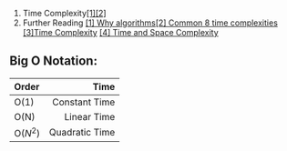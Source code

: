 1. Time Complexity[[1]](https://youtu.be/bfB4YN_4Vyo)[[2]]()
2. Further Reading [[1] Why algorithms](https://adrianmejia.com/how-you-can-change-the-world-learning-data-structures-algorithms-free-online-course-tutorial/)[[2] Common 8 time complexities](https://adrianmejia.com/most-popular-algorithms-time-complexity-every-programmer-should-know-free-online-tutorial-course/) [[3]Time Complexity](https://www.interviewbit.com/courses/programming/time-complexity/) [[4] Time and Space Complexity](https://www.hackerearth.com/practice/basic-programming/complexity-analysis/time-and-space-complexity/tutorial/)



## Big O Notation:


|Order | Time|
|:------|-----:|
|O(1)| Constant Time| 
|O(N) | Linear Time |
|O($N^2$)| Quadratic Time |